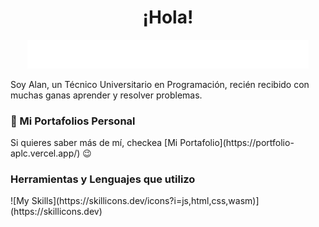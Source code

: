 <h1 align="center">¡Hola!</h1>
<p align="center">
  <a href="https://github.com/shaurya-src">
    <img src="https://github.com/shaurya-src/shaurya-src/blob/main/Assets/Hello%20world.gif" width="450">
  </a>
</p>
<p>Soy Alan, un Técnico Universitario en Programación, recién recibido con muchas ganas aprender y resolver problemas.</p>

<h3>💼 Mi Portafolios Personal</h3>
<p>Si quieres saber más de mí, checkea [Mi Portafolio](https://portfolio-aplc.vercel.app/) 😉</p>

<h3>Herramientas y Lenguajes que utilizo</h3>
![My Skills](https://skillicons.dev/icons?i=js,html,css,wasm)](https://skillicons.dev)
